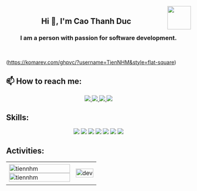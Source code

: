 <!-- <img align="left" width="400" src="https://github.githubassets.com/images/modules/profile/profile-first-repo.svg" /> -->
<img align="right" width="64" src="https://avatars.githubusercontent.com/u/172926253?s=400&u=58cafb62f99e751c9ff5192cc97cd163894070a8&v=4" />
<!-- <img align="right" width="64" src="https://img.icons8.com/color/48/vietnam-circular.png" /> -->

<h2 align="center">Hi 👋, I'm Cao Thanh Duc</h2>
<p align="center">
  <h3 align="center">I am a person with passion for software development. </h3>
</p>



<br />


(https://komarev.com/ghpvc/?username=TienNHM&style=flat-square)

## 📫 How to reach me:

<p align="center">

  <a href="https://www.facebook.com/caothanhduc73/" alt="Facebook">
    <img src="https://img.icons8.com/?size=100&id=uLWV5A9vXIPu&format=png&color=000000" target="_blank" />
  </a> 
  <a href="https://github.com/Cao-Thanh-Duc" alt="Github">
    <img src=https://img.icons8.com/?size=100&id=AZOZNnY73haj&format=png&color=000000"/>
  </a> 
  <a href="https://mail.google.com/mail/?view=cm&fs=1&to=caothanhduc.bdqb@gmail.com
" alt="Email">
    <img src="https://img.icons8.com/?size=100&id=qyRpAggnV0zH&format=png&color=000000"/>
  </a>
   
  <a href="https://www.youtube.com/channel/UCdExEgG2DKr-_gMQ5nSDh9g" alt="Youtube channel" target="_blank" >
    <img src="https://img.icons8.com/?size=100&id=9a46bTk3awwI&format=png&color=000000"/>
  </a>
  
</p>

## Skills:
<p align="center">
   <img src="https://img.icons8.com/?size=100&id=zfHRZ6i1Wg0U&format=png&color=000000"/>

  <img src="https://img.icons8.com/?size=100&id=21049&format=png&color=000000"/>
   <img src="https://img.icons8.com/?size=100&id=ezj3zaVtImPg&format=png&color=000000"/>
   <img src="https://img.icons8.com/?size=100&id=20906&format=png&color=000000"/>

<img src="https://img.icons8.com/?size=100&id=PxGe70dlNq7K&format=png&color=000000"/>
 <img src="https://img.icons8.com/?size=100&id=qGUfLiYi1bRN&format=png&color=000000"/>
  
   <img src="https://img.icons8.com/?size=100&id=38561&format=png&color=000000"/>



  
  
 

 
  
 
</p>

## Activities:

<table style="width:100%;">
  <tr>
    <td>
      <img src="https://github-readme-stats.vercel.app/api/top-langs/?username=tiennhm&bg_color=FFFFFF00&text_color=179fa3&layout=compact&hide=CSS&langs_count=10&custom_title=Top%20ngôn%20ngữ%20được%20dùng" alt="tiennhm" width="100%"/>
      <img src="https://github-readme-stats.vercel.app/api?username=tiennhm&bg_color=FFFFFF00&text_color=179fa3&show_icons=true&count_private=true&include_all_commits=true&custom_title=Hoạt%20động%20trên%20Github" alt="tiennhm" width="100%"/>
    </td>
    <td>
      <p align="center"> 
        <img src="https://cdn.dribbble.com/users/1059583/screenshots/4171367/coding-freak.gif" alt="dev" width="100%"/>
      </p>
    </td>
  </tr>
</table>


